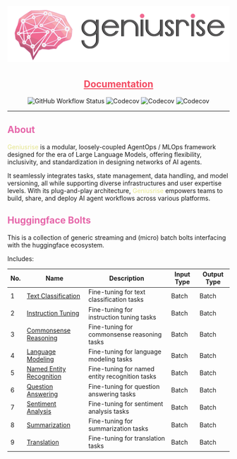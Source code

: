 <h1 align="center">
  <img src="./assets/logo_with_text.png" alt="Grace Hopper" width="900"/>
</h1>
<h2 align="center">
  <a style="color:#f34960" href="https://docs.geniusrise.ai">Documentation</a>
</h2>

<p align="center">
  <img src="https://img.shields.io/github/actions/workflow/status/geniusrise/geniusrise-huggingface/pytest.yml?branch=master" alt="GitHub Workflow Status"/>
  <img src="https://codecov.io/gh/geniusrise/geniusrise-huggingface/branch/main/graph/badge.svg?token=0b359b3a-f29c-4966-9661-a79386b3450d" alt="Codecov"/>
  <img src="https://img.shields.io/github/license/geniusrise/geniusrise-huggingface" alt="Codecov"/>
  <img src="https://img.shields.io/github/issues/geniusrise/geniusrise-huggingface" alt="Codecov"/>
</p>

---

## <span style="color:#e667aa">About</span>

<span style="color:#e4e48c">Geniusrise</span> is a modular, loosely-coupled
AgentOps / MLOps framework designed for the era of Large Language Models,
offering flexibility, inclusivity, and standardization in designing networks of
AI agents.

It seamlessly integrates tasks, state management, data handling, and model
versioning, all while supporting diverse infrastructures and user expertise
levels. With its plug-and-play architecture,
<span style="color:#e4e48c">Geniusrise</span> empowers teams to build, share,
and deploy AI agent workflows across various platforms.

## <span style="color:#e667aa">Huggingface Bolts</span>

This is a collection of generic streaming and (micro) batch bolts interfacing
with the huggingface ecosystem.

Includes:

| No. | Name                                                  | Description                                    | Input Type | Output Type |
| --- | ----------------------------------------------------- | ---------------------------------------------- | ---------- | ----------- |
| 1   | [Text Classification](#text-classification)           | Fine-tuning for text classification tasks      | Batch      | Batch       |
| 2   | [Instruction Tuning](#instruction-tuning)             | Fine-tuning for instruction tuning tasks       | Batch      | Batch       |
| 3   | [Commonsense Reasoning](#commonsense-reasoning)       | Fine-tuning for commonsense reasoning tasks    | Batch      | Batch       |
| 4   | [Language Modeling](#language-modeling)               | Fine-tuning for language modeling tasks        | Batch      | Batch       |
| 5   | [Named Entity Recognition](#named-entity-recognition) | Fine-tuning for named entity recognition tasks | Batch      | Batch       |
| 6   | [Question Answering](#question-answering)             | Fine-tuning for question answering tasks       | Batch      | Batch       |
| 7   | [Sentiment Analysis](#sentiment-analysis)             | Fine-tuning for sentiment analysis tasks       | Batch      | Batch       |
| 8   | [Summarization](#summarization)                       | Fine-tuning for summarization tasks            | Batch      | Batch       |
| 9   | [Translation](#translation)                           | Fine-tuning for translation tasks              | Batch      | Batch       |
